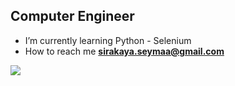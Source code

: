

<!--
**sirakayaseyma/sirakayaseyma** is a ✨ _special_ ✨ repository because its `README.md` (this file) appears on your GitHub profile.

Here are some ideas to get you started:

- 🔭 I’m currently working on ...
- 🌱 I’m currently learning ...
- 👯 I’m looking to collaborate on ...
- 🤔 I’m looking for help with ...
- 💬 Ask me about ...
- 📫 How to reach me: ...
- 😄 Pronouns: ...
- ⚡ Fun fact: ...
-->
## Computer Engineer 
- I’m currently learning Python - Selenium 
- How to reach me **sirakaya.seymaa@gmail.com**




<a href="https://github.com/sirakayaseyma"><img align="center" src="https://github-readme-stats.vercel.app/api/top-langs/?username=sirakayaseyma&bg_color=0d1117&theme=algolia&text_color=bdc3c7&title_color=F4D03E&hide_border=true&layout=compact&langs_count=10" /></a>
